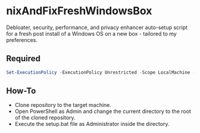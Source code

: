 # nixAndFixFreshWindowsBox
Debloater, security, performance, and privacy enhancer auto-setup script for a fresh post install of a Windows OS on a new box - tailored to my preferences.

## Required
```PowerShell
Set-ExecutionPolicy -ExecutionPolicy Unrestricted -Scope LocalMachine -Force
```

## How-To
- Clone repository to the target machine.
- Open PowerShell as Admin and change the current directory to the root of the cloned repository.
- Execute the setup.bat file as Administrator inside the directory.
